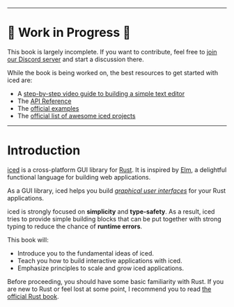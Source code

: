 ----------------

# 🚧 Work in Progress 🚧
This book is largely incomplete. If you want to contribute, feel free to [join our Discord server](https://discord.gg/3xZJ65GAhd) and start a discussion there.

While the book is being worked on, the best resources to get started with iced are:

- A [step-by-step video guide to building a simple text editor](https://www.youtube.com/watch?v=gcBJ7cPSALo)
- The [API Reference](https://docs.iced.rs/iced/)
- The [official examples](https://github.com/iced-rs/iced/tree/master/examples)
- The [official list of awesome iced projects](https://github.com/iced-rs/awesome-iced)

----------------

# Introduction
[iced] is a cross-platform GUI library for [Rust]. It is inspired by [Elm], a delightful functional language for building web applications.

As a GUI library, iced helps you build *[graphical user interfaces]* for your Rust applications.

iced is strongly focused on **simplicity** and **type-safety**. As a result, iced tries to provide simple building blocks that can be put together with strong typing to reduce the chance of **runtime errors**.

This book will:

- Introduce you to the fundamental ideas of iced.
- Teach you how to build interactive applications with iced.
- Emphasize principles to scale and grow iced applications.

Before proceeding, you should have some basic familiarity with Rust. If you are new to Rust or feel lost at some point, I recommend you to read [the official Rust book].

[iced]: https://iced.rs
[Rust]: https://rust-lang.org
[Elm]: https://elm-lang.org
[graphical user interfaces]: https://en.wikipedia.org/wiki/Graphical_user_interface
[the official Rust book]: https://doc.rust-lang.org/book/

